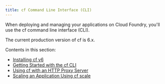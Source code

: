 ```yaml
---
title: cf Command Line Interface (CLI)
---
```


When deploying and managing your applications on Cloud Foundry, you'll use the cf command line interface (CLI).

The current production version of cf is 6.x.

Contents in this section:

* [Installing cf v6](./install-go-cli.html)
* [Getting Started with the cf CLI](./whats-new-v6.html)
* [Using cf with an HTTP Proxy Server](./http-proxy.html)
* [Scaling an Application Using cf scale](../deploy-apps/cf-scale.html)